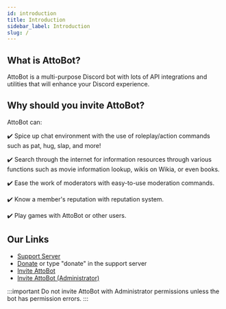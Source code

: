 ```yaml
---
id: introduction
title: Introduction
sidebar_label: Introduction
slug: /
---
```


## What is AttoBot?
AttoBot is a multi-purpose Discord bot with lots of API integrations and utilities that will enhance your Discord experience.

## Why should you invite AttoBot?
AttoBot can:

✔️ Spice up chat environment with the use of roleplay/action commands such as pat, hug, slap, and more!

✔️ Search through the internet for information resources through various functions such as movie information lookup, wikis on Wikia, or even books.

✔️ Ease the work of moderators with easy-to-use moderation commands.

✔️ Know a member's reputation with reputation system.

✔️ Play games with AttoBot or other users.

## Our Links
* [Support Server](https://discord.gg/fejq4seryy)
* [Donate](https://buymeacoff.ee/attobot) or type "donate" in the support server
* [Invite AttoBot](https://discord.com/api/oauth2/authorize?client_id=784351044065951744&scope=bot&permissions=171305158)
* [Invite AttoBot (Administrator)](https://discord.com/api/oauth2/authorize?client_id=784351044065951744&scope=bot&permissions=8)

:::important
Do not invite AttoBot with Administrator permissions unless the bot has permission errors.
:::